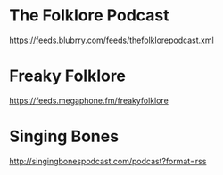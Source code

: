 # The Folklore Podcast
https://feeds.blubrry.com/feeds/thefolklorepodcast.xml
# Freaky Folklore
https://feeds.megaphone.fm/freakyfolklore
# Singing Bones
http://singingbonespodcast.com/podcast?format=rss
